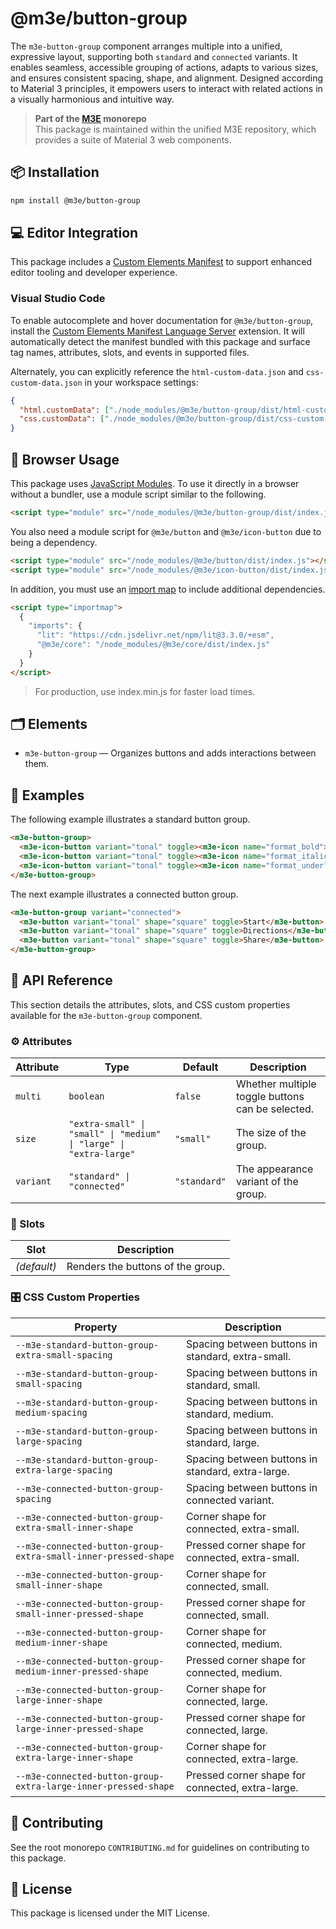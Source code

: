 # @m3e/button-group

The `m3e-button-group` component arranges multiple into a unified, expressive layout, supporting both `standard` and `connected` variants. It enables seamless, accessible grouping of actions, adapts to various sizes, and ensures consistent spacing, shape, and alignment. Designed according to Material 3 principles, it empowers users to interact with related actions in a visually harmonious and intuitive way.

> **Part of the [M3E](../../README.md) monorepo**  
> This package is maintained within the unified M3E repository, which provides a suite of Material 3 web components.

## 📦 Installation

```bash
npm install @m3e/button-group
```

## 💻 Editor Integration

This package includes a [Custom Elements Manifest](https://github.com/webcomponents/custom-elements-manifest) to support enhanced editor tooling and developer experience.

### Visual Studio Code

To enable autocomplete and hover documentation for `@m3e/button-group`, install the [Custom Elements Manifest Language Server](https://marketplace.visualstudio.com/items?itemName=pwrs.cem-language-server-vscode) extension. It will automatically detect the manifest bundled with this package and surface tag names, attributes, slots, and events in supported files.

Alternately, you can explicitly reference the `html-custom-data.json` and `css-custom-data.json` in your workspace settings:

```json
{
  "html.customData": ["./node_modules/@m3e/button-group/dist/html-custom-data.json"],
  "css.customData": ["./node_modules/@m3e/button-group/dist/css-custom-data.json"]
}
```

## 🚀 Browser Usage

This package uses [JavaScript Modules](https://developer.mozilla.org/en-US/docs/Web/JavaScript/Guide/Modules#module_specifiers). To use it directly in a browser without a bundler, use a module script similar to the following.

```html
<script type="module" src="/node_modules/@m3e/button-group/dist/index.js"></script>
```

You also need a module script for `@m3e/button` and `@m3e/icon-button` due to being a dependency.

```html
<script type="module" src="/node_modules/@m3e/button/dist/index.js"></script>
<script type="module" src="/node_modules/@m3e/icon-button/dist/index.js"></script>
```

In addition, you must use an [import map](https://developer.mozilla.org/en-US/docs/Web/HTML/Reference/Elements/script/type/importmap) to include additional dependencies.

```html
<script type="importmap">
  {
    "imports": {
      "lit": "https://cdn.jsdelivr.net/npm/lit@3.3.0/+esm",
      "@m3e/core": "/node_modules/@m3e/core/dist/index.js"
    }
  }
</script>
```

> For production, use index.min.js for faster load times.

## 🗂️ Elements

- `m3e-button-group` — Organizes buttons and adds interactions between them.

## 🧪 Examples

The following example illustrates a standard button group.

```html
<m3e-button-group>
  <m3e-icon-button variant="tonal" toggle><m3e-icon name="format_bold"></m3e-icon></m3e-icon-button>
  <m3e-icon-button variant="tonal" toggle><m3e-icon name="format_italic"></m3e-icon></m3e-icon-button>
  <m3e-icon-button variant="tonal" toggle><m3e-icon name="format_underlined"></m3e-icon></m3e-icon-button>
</m3e-button-group>
```

The next example illustrates a connected button group.

```html
<m3e-button-group variant="connected">
  <m3e-button variant="tonal" shape="square" toggle>Start</m3e-button>
  <m3e-button variant="tonal" shape="square" toggle>Directions</m3e-button>
  <m3e-button variant="tonal" shape="square" toggle>Share</m3e-button>
</m3e-button-group>
```

## 📖 API Reference

This section details the attributes, slots, and CSS custom properties available for the `m3e-button-group` component.

### ⚙️ Attributes

| Attribute | Type                                                               | Default      | Description                                      |
| --------- | ------------------------------------------------------------------ | ------------ | ------------------------------------------------ |
| `multi`   | `boolean`                                                          | `false`      | Whether multiple toggle buttons can be selected. |
| `size`    | `"extra-small" \| "small" \| "medium" \| "large" \| "extra-large"` | `"small"`    | The size of the group.                           |
| `variant` | `"standard" \| "connected"`                                        | `"standard"` | The appearance variant of the group.             |

### 🧩 Slots

| Slot        | Description                       |
| ----------- | --------------------------------- |
| _(default)_ | Renders the buttons of the group. |

### 🎛️ CSS Custom Properties

| Property                                                       | Description                                       |
| -------------------------------------------------------------- | ------------------------------------------------- |
| `--m3e-standard-button-group-extra-small-spacing`              | Spacing between buttons in standard, extra-small. |
| `--m3e-standard-button-group-small-spacing`                    | Spacing between buttons in standard, small.       |
| `--m3e-standard-button-group-medium-spacing`                   | Spacing between buttons in standard, medium.      |
| `--m3e-standard-button-group-large-spacing`                    | Spacing between buttons in standard, large.       |
| `--m3e-standard-button-group-extra-large-spacing`              | Spacing between buttons in standard, extra-large. |
| `--m3e-connected-button-group-spacing`                         | Spacing between buttons in connected variant.     |
| `--m3e-connected-button-group-extra-small-inner-shape`         | Corner shape for connected, extra-small.          |
| `--m3e-connected-button-group-extra-small-inner-pressed-shape` | Pressed corner shape for connected, extra-small.  |
| `--m3e-connected-button-group-small-inner-shape`               | Corner shape for connected, small.                |
| `--m3e-connected-button-group-small-inner-pressed-shape`       | Pressed corner shape for connected, small.        |
| `--m3e-connected-button-group-medium-inner-shape`              | Corner shape for connected, medium.               |
| `--m3e-connected-button-group-medium-inner-pressed-shape`      | Pressed corner shape for connected, medium.       |
| `--m3e-connected-button-group-large-inner-shape`               | Corner shape for connected, large.                |
| `--m3e-connected-button-group-large-inner-pressed-shape`       | Pressed corner shape for connected, large.        |
| `--m3e-connected-button-group-extra-large-inner-shape`         | Corner shape for connected, extra-large.          |
| `--m3e-connected-button-group-extra-large-inner-pressed-shape` | Pressed corner shape for connected, extra-large.  |

## 🤝 Contributing

See the root monorepo `CONTRIBUTING.md` for guidelines on contributing to this package.

## 📄 License

This package is licensed under the MIT License.

